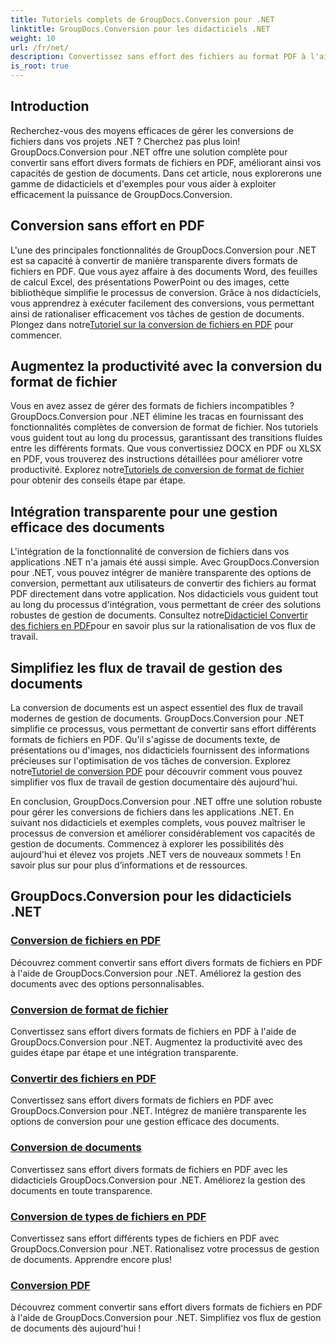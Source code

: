 ```yaml
---
title: Tutoriels complets de GroupDocs.Conversion pour .NET
linktitle: GroupDocs.Conversion pour les didacticiels .NET
weight: 10
url: /fr/net/
description: Convertissez sans effort des fichiers au format PDF à l'aide de GroupDocs.Conversion pour .NET. Rationalisez la gestion des documents avec des options personnalisables. #GroupDocs.Conversion
is_root: true
---
```


## Introduction

Recherchez-vous des moyens efficaces de gérer les conversions de fichiers dans vos projets .NET ? Cherchez pas plus loin! GroupDocs.Conversion pour .NET offre une solution complète pour convertir sans effort divers formats de fichiers en PDF, améliorant ainsi vos capacités de gestion de documents. Dans cet article, nous explorerons une gamme de didacticiels et d'exemples pour vous aider à exploiter efficacement la puissance de GroupDocs.Conversion.

## Conversion sans effort en PDF

 L'une des principales fonctionnalités de GroupDocs.Conversion pour .NET est sa capacité à convertir de manière transparente divers formats de fichiers en PDF. Que vous ayez affaire à des documents Word, des feuilles de calcul Excel, des présentations PowerPoint ou des images, cette bibliothèque simplifie le processus de conversion. Grâce à nos didacticiels, vous apprendrez à exécuter facilement des conversions, vous permettant ainsi de rationaliser efficacement vos tâches de gestion de documents. Plongez dans notre[Tutoriel sur la conversion de fichiers en PDF](./file-conversion-to-pdf/) pour commencer.

## Augmentez la productivité avec la conversion du format de fichier

Vous en avez assez de gérer des formats de fichiers incompatibles ? GroupDocs.Conversion pour .NET élimine les tracas en fournissant des fonctionnalités complètes de conversion de format de fichier. Nos tutoriels vous guident tout au long du processus, garantissant des transitions fluides entre les différents formats. Que vous convertissiez DOCX en PDF ou XLSX en PDF, vous trouverez des instructions détaillées pour améliorer votre productivité. Explorez notre[Tutoriels de conversion de format de fichier](./file-format-conversion-tutorials/) pour obtenir des conseils étape par étape.

## Intégration transparente pour une gestion efficace des documents

 L'intégration de la fonctionnalité de conversion de fichiers dans vos applications .NET n'a jamais été aussi simple. Avec GroupDocs.Conversion pour .NET, vous pouvez intégrer de manière transparente des options de conversion, permettant aux utilisateurs de convertir des fichiers au format PDF directement dans votre application. Nos didacticiels vous guident tout au long du processus d'intégration, vous permettant de créer des solutions robustes de gestion de documents. Consultez notre[Didacticiel Convertir des fichiers en PDF](./convert-files-to-pdf/)pour en savoir plus sur la rationalisation de vos flux de travail.

## Simplifiez les flux de travail de gestion des documents

 La conversion de documents est un aspect essentiel des flux de travail modernes de gestion de documents. GroupDocs.Conversion pour .NET simplifie ce processus, vous permettant de convertir sans effort différents formats de fichiers en PDF. Qu'il s'agisse de documents texte, de présentations ou d'images, nos didacticiels fournissent des informations précieuses sur l'optimisation de vos tâches de conversion. Explorez notre[Tutoriel de conversion PDF](./pdf-conversion/) pour découvrir comment vous pouvez simplifier vos flux de travail de gestion documentaire dès aujourd'hui.

En conclusion, GroupDocs.Conversion pour .NET offre une solution robuste pour gérer les conversions de fichiers dans les applications .NET. En suivant nos didacticiels et exemples complets, vous pouvez maîtriser le processus de conversion et améliorer considérablement vos capacités de gestion de documents. Commencez à explorer les possibilités dès aujourd'hui et élevez vos projets .NET vers de nouveaux sommets ! En savoir plus sur pour plus d’informations et de ressources.
## GroupDocs.Conversion pour les didacticiels .NET
### [Conversion de fichiers en PDF](./file-conversion-to-pdf/)
Découvrez comment convertir sans effort divers formats de fichiers en PDF à l'aide de GroupDocs.Conversion pour .NET. Améliorez la gestion des documents avec des options personnalisables.
### [Conversion de format de fichier](./file-format-conversion-tutorials/)
Convertissez sans effort divers formats de fichiers en PDF à l'aide de GroupDocs.Conversion pour .NET. Augmentez la productivité avec des guides étape par étape et une intégration transparente.
### [Convertir des fichiers en PDF](./convert-files-to-pdf/)
Convertissez sans effort divers formats de fichiers en PDF avec GroupDocs.Conversion pour .NET. Intégrez de manière transparente les options de conversion pour une gestion efficace des documents.
### [Conversion de documents](./document-conversion/)
Convertissez sans effort divers formats de fichiers en PDF avec les didacticiels GroupDocs.Conversion pour .NET. Améliorez la gestion des documents en toute transparence.
### [Conversion de types de fichiers en PDF](./converting-file-types-to-pdf/)
Convertissez sans effort différents types de fichiers en PDF avec GroupDocs.Conversion pour .NET. Rationalisez votre processus de gestion de documents. Apprendre encore plus!
### [Conversion PDF](./pdf-conversion/)
Découvrez comment convertir sans effort divers formats de fichiers en PDF à l'aide de GroupDocs.Conversion pour .NET. Simplifiez vos flux de gestion de documents dès aujourd'hui !